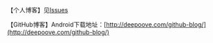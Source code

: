 【个人博客】见[Issues](https://github.com/Sayi/sayi.github.com/issues)

【GitHub博客】Android下载地址：[http://deepoove.com/github-blog/](http://deepoove.com/github-blog/)